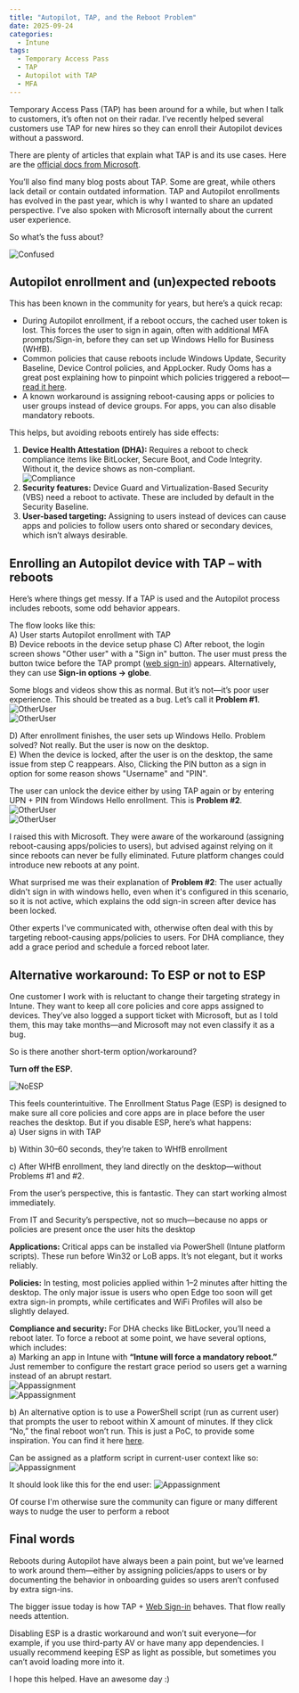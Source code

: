 ```yaml
---
title: "Autopilot, TAP, and the Reboot Problem"
date: 2025-09-24
categories:
  - Intune
tags:
  - Temporary Access Pass
  - TAP
  - Autopilot with TAP
  - MFA
---
```


Temporary Access Pass (TAP) has been around for a while, but when I talk to customers, it’s often not on their radar. I’ve recently helped several customers use TAP for new hires so they can enroll their Autopilot devices without a password.

There are plenty of articles that explain what TAP is and its use cases. Here are the [official docs from Microsoft](https://learn.microsoft.com/en-us/entra/identity/authentication/howto-authentication-temporary-access-pass).

You’ll also find many blog posts about TAP. Some are great, while others lack detail or contain outdated information. TAP and Autopilot enrollments has evolved in the past year, which is why I wanted to share an updated perspective. I’ve also spoken with Microsoft internally about the current user experience.

So what’s the fuss about?

![Confused](/assets/images/2025-09-26-TAP-And-Autopilot/ConfusedUser.png?raw=true "Confused User")

## Autopilot enrollment and (un)expected reboots

This has been known in the community for years, but here’s a quick recap:

* During Autopilot enrollment, if a reboot occurs, the cached user token is lost. This forces the user to sign in again, often with additional MFA prompts/Sign-in, before they can set up Windows Hello for Business (WHfB).
* Common policies that cause reboots include Windows Update, Security Baseline, Device Control policies, and AppLocker. Rudy Ooms has a great post explaining how to pinpoint which policies triggered a reboot—[read it here](https://patchmypc.com/blog/autopilot-unexpected-reboot-what-really-triggers-a-device-restart-and-how-to-fix-it/).
* A known workaround is assigning reboot-causing apps or policies to user groups instead of device groups. For apps, you can also disable mandatory reboots.

This helps, but avoiding reboots entirely has side effects:

1. **Device Health Attestation (DHA):** Requires a reboot to check compliance items like BitLocker, Secure Boot, and Code Integrity. Without it, the device shows as non-compliant.  
   ![Compliance](/assets/images/2025-09-26-TAP-And-Autopilot/DHA-Bitlocker.png?raw=true "Compliance Policy DHA")
2. **Security features:** Device Guard and Virtualization-Based Security (VBS) need a reboot to activate. These are included by default in the Security Baseline.
3. **User-based targeting:** Assigning to users instead of devices can cause apps and policies to follow users onto shared or secondary devices, which isn’t always desirable.

## Enrolling an Autopilot device with TAP – with reboots

Here’s where things get messy. If a TAP is used and the Autopilot process includes reboots, some odd behavior appears.

The flow looks like this:  
A) User starts Autopilot enrollment with TAP  
B) Device reboots in the device setup phase
C) After reboot, the login screen shows "Other user" with a "Sign in" button. The user must press the button twice before the TAP prompt ([web sign-in](https://learn.microsoft.com/en-us/windows/security/identity-protection/web-sign-in/?tabs=intune)) appears. Alternatively, they can use **Sign-in options → globe**.

Some blogs and videos show this as normal. But it’s not—it’s poor user experience. This should be treated as a bug. Let’s call it **Problem #1**.  
![OtherUser](/assets/images/2025-09-26-TAP-And-Autopilot/OtherUser-1.png?raw=true "Other User - Sign in screen")  
![OtherUser](/assets/images/2025-09-26-TAP-And-Autopilot/OtherUser-2.png?raw=true "Other User - Sign in screen")

D) After enrollment finishes, the user sets up Windows Hello. Problem solved? Not really. But the user is now on the desktop.  
E) When the device is locked, after the user is on the desktop, the same issue from step C reappears. Also, Clicking the PIN button as a sign in option for some reason shows "Username" and "PIN".

The user can unlock the device either by using TAP again or by entering UPN + PIN from Windows Hello enrollment. This is **Problem #2**.  
![OtherUser](/assets/images/2025-09-26-TAP-And-Autopilot/OtherUser-LockScreen-1.png?raw=true "Other User - Lockscreen")  
![OtherUser](/assets/images/2025-09-26-TAP-And-Autopilot/OtherUser-LockScreen-UserPass.png?raw=true "Other User - Lockscreen")

I raised this with Microsoft. They were aware of the workaround (assigning reboot-causing apps/policies to users), but advised against relying on it since reboots can never be fully eliminated. Future platform changes could introduce new reboots at any point.

What surprised me was their explanation of **Problem #2**: The user actually didn't sign in with windows hello, even when it's configured in this scenario, so it is not active, which explains the odd sign-in screen after device has been locked.

Other experts I've communicated with, otherwise often deal with this by targeting reboot-causing apps/policies to users. For DHA compliance, they add a grace period and schedule a forced reboot later.

## Alternative workaround: To ESP or not to ESP

One customer I work with is reluctant to change their targeting strategy in Intune. They want to keep all core policies and core apps assigned to devices. They’ve also logged a support ticket with Microsoft, but as I told them, this may take months—and Microsoft may not even classify it as a bug.

So is there another short-term option/workaround?

**Turn off the ESP.**

![NoESP](/assets/images/2025-09-26-TAP-And-Autopilot/NoESP.png?raw=true "Turn ESP Off")

This feels counterintuitive. The Enrollment Status Page (ESP) is designed to make sure all core policies and core apps are in place before the user reaches the desktop. But if you disable ESP, here’s what happens:  
a) User signs in with TAP  

b) Within 30–60 seconds, they’re taken to WHfB enrollment

c) After WHfB enrollment, they land directly on the desktop—without Problems #1 and #2.

From the user’s perspective, this is fantastic. They can start working almost immediately.  

From IT and Security’s perspective, not so much—because no apps or policies are present once the user hits the desktop

**Applications:** Critical apps can be installed via PowerShell (Intune platform scripts). These run before Win32 or LoB apps. It’s not elegant, but it works reliably.  

**Policies:** In testing, most policies applied within 1–2 minutes after hitting the desktop. The only major issue is users who open Edge too soon will get extra sign-in prompts, while certificates and WiFi Profiles will also be slightly delayed.  

**Compliance and security:** For DHA checks like BitLocker, you’ll need a reboot later. To force a reboot at some point, we have several options, which includes:  
a) Marking an app in Intune with **“Intune will force a mandatory reboot.”** Just remember to configure the restart grace period so users get a warning instead of an abrupt restart.  
   ![Appassignment](/assets/images/2025-09-26-TAP-And-Autopilot/AppAssignment-1.png?raw=true "App assignment: Mandatory Reboot")  
   ![Appassignment](/assets/images/2025-09-26-TAP-And-Autopilot/AppAssignment-2.png?raw=true "App assignment: Restart Grace Period")

b) An alternative option is to use a PowerShell script (run as current user) that prompts the user to reboot within X amount of minutes. If they click “No,” the final reboot won’t run. This is just a PoC, to provide some inspiration.
 You can find it here [here](https://github.com/thisisevilevil/IntunePublic/blob/main/PowerShell%20Scripts/Prompt-UserReboot.ps1).

 Can be assigned as a platform script in current-user context like so:
 ![Appassignment](/assets/images/2025-09-26-TAP-And-Autopilot/FinishSetup-UserPrompt-Assignment.png?raw=true "Platform script to prompt for reboot")

 It should look like this for the end user:
 ![Appassignment](/assets/images/2025-09-26-TAP-And-Autopilot/FinishSetup-UserPrompt-Reboot.png?raw=true "Platform script to prompt for reboot")

Of course I'm otherwise sure the community can figure or many different ways to nudge the user to perform a reboot

## Final words

Reboots during Autopilot have always been a pain point, but we’ve learned to work around them—either by assigning policies/apps to users or by documenting the behavior in onboarding guides so users aren’t confused by extra sign-ins.  

The bigger issue today is how TAP + [Web Sign-in](https://learn.microsoft.com/en-us/windows/security/identity-protection/web-sign-in/?tabs=intune) behaves. That flow really needs attention.  

Disabling ESP is a drastic workaround and won’t suit everyone—for example, if you use third-party AV or have many app dependencies. I usually recommend keeping ESP as light as possible, but sometimes you can’t avoid loading more into it.

I hope this helped. Have an awesome day :)
